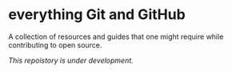# everything Git and GitHub
A collection of resources and guides that one might require while contributing to open source.

_This repoistory is under development._